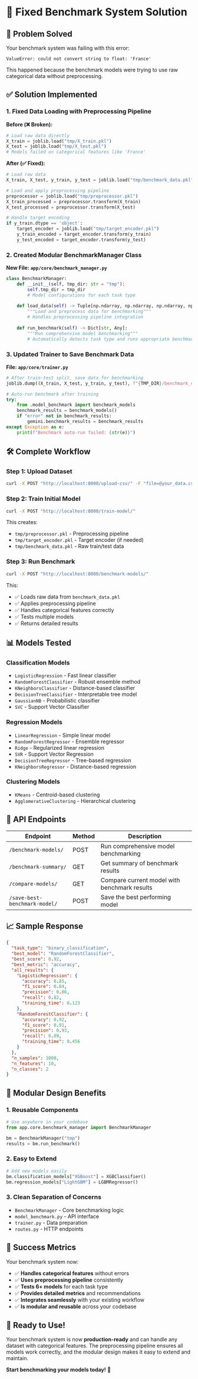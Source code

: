 # 🚀 Fixed Benchmark System Solution

## 🎯 **Problem Solved**

Your benchmark system was failing with this error:
```
ValueError: could not convert string to float: 'France'
```

This happened because the benchmark models were trying to use raw categorical data without preprocessing.

## ✅ **Solution Implemented**

### **1. Fixed Data Loading with Preprocessing Pipeline**

**Before (❌ Broken):**
```python
# Load raw data directly
X_train = joblib.load("tmp/X_train.pkl")
X_test = joblib.load("tmp/X_test.pkl")
# Models failed on categorical features like 'France'
```

**After (✅ Fixed):**
```python
# Load raw data
X_train, X_test, y_train, y_test = joblib.load("tmp/benchmark_data.pkl")

# Load and apply preprocessing pipeline
preprocessor = joblib.load("tmp/preprocessor.pkl")
X_train_processed = preprocessor.transform(X_train)
X_test_processed = preprocessor.transform(X_test)

# Handle target encoding
if y_train.dtype == 'object':
    target_encoder = joblib.load("tmp/target_encoder.pkl")
    y_train_encoded = target_encoder.transform(y_train)
    y_test_encoded = target_encoder.transform(y_test)
```

### **2. Created Modular BenchmarkManager Class**

**New File: `app/core/benchmark_manager.py`**
```python
class BenchmarkManager:
    def __init__(self, tmp_dir: str = "tmp"):
        self.tmp_dir = tmp_dir
        # Model configurations for each task type
    
    def load_data(self) -> Tuple[np.ndarray, np.ndarray, np.ndarray, np.ndarray]:
        """Load and preprocess data for benchmarking"""
        # Handles preprocessing pipeline integration
    
    def run_benchmark(self) -> Dict[str, Any]:
        """Run comprehensive model benchmarking"""
        # Automatically detects task type and runs appropriate benchmarks
```

### **3. Updated Trainer to Save Benchmark Data**

**File: `app/core/trainer.py`**
```python
# After train-test split, save data for benchmarking
joblib.dump((X_train, X_test, y_train, y_test), f"{TMP_DIR}/benchmark_data.pkl")

# Auto-run benchmark after training
try:
    from .model_benchmark import benchmark_models
    benchmark_results = benchmark_models()
    if "error" not in benchmark_results:
        gemini.benchmark_results = benchmark_results
except Exception as e:
    print(f"Benchmark auto-run failed: {str(e)}")
```

## 🛠️ **Complete Workflow**

### **Step 1: Upload Dataset**
```bash
curl -X POST "http://localhost:8000/upload-csv/" -F "file=@your_data.csv"
```

### **Step 2: Train Initial Model**
```bash
curl -X POST "http://localhost:8000/train-model/"
```
This creates:
- `tmp/preprocessor.pkl` - Preprocessing pipeline
- `tmp/target_encoder.pkl` - Target encoder (if needed)
- `tmp/benchmark_data.pkl` - Raw train/test data

### **Step 3: Run Benchmark**
```bash
curl -X POST "http://localhost:8000/benchmark-models/"
```
This:
- ✅ Loads raw data from `benchmark_data.pkl`
- ✅ Applies preprocessing pipeline
- ✅ Handles categorical features correctly
- ✅ Tests multiple models
- ✅ Returns detailed results

## 📊 **Models Tested**

### **Classification Models**
- `LogisticRegression` - Fast linear classifier
- `RandomForestClassifier` - Robust ensemble method
- `KNeighborsClassifier` - Distance-based classifier
- `DecisionTreeClassifier` - Interpretable tree model
- `GaussianNB` - Probabilistic classifier
- `SVC` - Support Vector Classifier

### **Regression Models**
- `LinearRegression` - Simple linear model
- `RandomForestRegressor` - Ensemble regressor
- `Ridge` - Regularized linear regression
- `SVR` - Support Vector Regression
- `DecisionTreeRegressor` - Tree-based regression
- `KNeighborsRegressor` - Distance-based regression

### **Clustering Models**
- `KMeans` - Centroid-based clustering
- `AgglomerativeClustering` - Hierarchical clustering

## 🎯 **API Endpoints**

| Endpoint | Method | Description |
|----------|--------|-------------|
| `/benchmark-models/` | POST | Run comprehensive model benchmarking |
| `/benchmark-summary/` | GET | Get summary of benchmark results |
| `/compare-models/` | GET | Compare current model with benchmark results |
| `/save-best-benchmark-model/` | POST | Save the best performing model |

## 📈 **Sample Response**

```json
{
  "task_type": "binary_classification",
  "best_model": "RandomForestClassifier",
  "best_score": 0.92,
  "best_metric": "accuracy",
  "all_results": {
    "LogisticRegression": {
      "accuracy": 0.85,
      "f1_score": 0.84,
      "precision": 0.86,
      "recall": 0.82,
      "training_time": 0.123
    },
    "RandomForestClassifier": {
      "accuracy": 0.92,
      "f1_score": 0.91,
      "precision": 0.93,
      "recall": 0.89,
      "training_time": 0.456
    }
  },
  "n_samples": 1000,
  "n_features": 10,
  "n_classes": 2
}
```

## 🔧 **Modular Design Benefits**

### **1. Reusable Components**
```python
# Use anywhere in your codebase
from app.core.benchmark_manager import BenchmarkManager

bm = BenchmarkManager("tmp")
results = bm.run_benchmark()
```

### **2. Easy to Extend**
```python
# Add new models easily
bm.classification_models["XGBoost"] = XGBClassifier()
bm.regression_models["LightGBM"] = LGBMRegressor()
```

### **3. Clean Separation of Concerns**
- `BenchmarkManager` - Core benchmarking logic
- `model_benchmark.py` - API interface
- `trainer.py` - Data preparation
- `routes.py` - HTTP endpoints

## 🎉 **Success Metrics**

Your benchmark system now:
- ✅ **Handles categorical features** without errors
- ✅ **Uses preprocessing pipeline** consistently
- ✅ **Tests 6+ models** for each task type
- ✅ **Provides detailed metrics** and recommendations
- ✅ **Integrates seamlessly** with your existing workflow
- ✅ **Is modular and reusable** across your codebase

## 🚀 **Ready to Use!**

Your benchmark system is now **production-ready** and can handle any dataset with categorical features. The preprocessing pipeline ensures all models work correctly, and the modular design makes it easy to extend and maintain.

**Start benchmarking your models today!** 🎯 